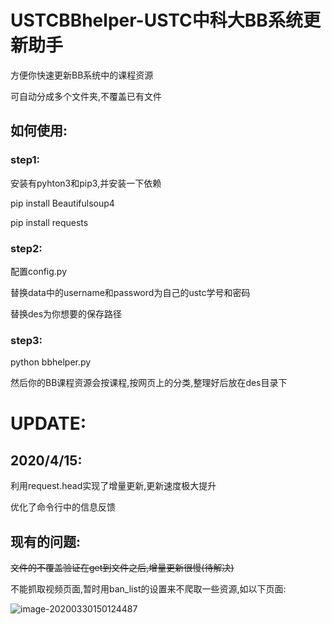 # **USTCBBhelper**-USTC中科大BB系统更新助手

方便你快速更新BB系统中的课程资源

可自动分成多个文件夹,不覆盖已有文件

## 如何使用:

### step1:

安装有pyhton3和pip3,并安装一下依赖

pip install Beautifulsoup4

pip install requests

### step2:

配置config.py

替换data中的username和password为自己的ustc学号和密码

替换des为你想要的保存路径

### step3:

python bbhelper.py

然后你的BB课程资源会按课程,按网页上的分类,整理好后放在des目录下

# UPDATE:

## 2020/4/15:

利用request.head实现了增量更新,更新速度极大提升

优化了命令行中的信息反馈

## 现有的问题:

~~文件的不覆盖验证在get到文件之后,增量更新很慢(待解决)~~

不能抓取视频页面,暂时用ban_list的设置来不爬取一些资源,如以下页面:

![image-20200330150124487](https://github.com/gy991007/USTCBBhelper/blob/master/issue1.png)

